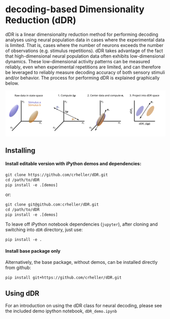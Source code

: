 # decoding-based Dimensionality Reduction (dDR)

dDR is a linear dimensionality reduction method for performing decoding analyses using neural population data in cases where the experimental data is limited. That is, cases where the number of neurons exceeds the number of observations (e.g. stimulus repetitions). dDR takes advantage of the fact that high-dimensional neural population data often exhibits low-dimensional dynamics. These low-dimensional activity patterns can be measured reliably, even when experimental repetitions are limited, and can therefore be leveraged to reliably measure decoding accuracy of both sensory stimuli and/or behavior. The process for performing dDR is explained graphically below. 

![alt text](figures/final/fig3.png "dDR procedure")

## Installing
#### Install editable version with iPython demos and dependencies:
```
git clone https://github.com/crheller/dDR.git
cd /path/to/dDR
pip install -e .[demos]
```
or:
```
git clone git@github.com:crheller/dDR.git
cd /path/to/dDR
pip install -e .[demos]
```
To leave off iPython notebook dependencies (`jupyter`), after cloning and switching into `dDR` directory, just use:
```
pip install -e .
```
#### Install base package only
Alternatively, the base package, without demos, can be installed directly from github:
```
pip install git+https://github.com/crheller/dDR.git
```

## Using dDR
For an introduction on using the dDR class for neural decoding, please see the included demo ipython notebook, `dDR_demo.ipynb`
